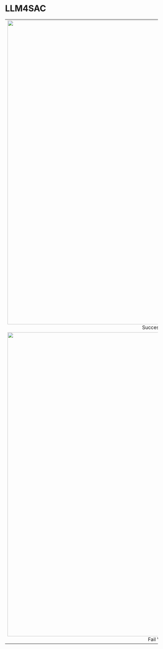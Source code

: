 # LLM4SAC

<table>
  <tr>
    <!-- 第一行，Success GIF -->
    <td align="center">
      <img src="./gif/success.gif" width="1000"/><br>
      Success Video
    </td>
  </tr>
  <tr>
    <!-- 第二行，Fail GIF -->
    <td align="center">
      <img src="./gif/fail.gif" width="1000"/><br>
      Fail Video
    </td>
  </tr>
</table>
